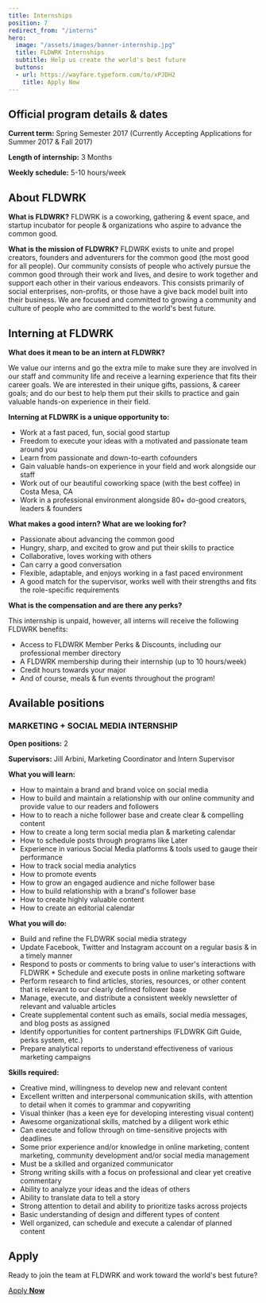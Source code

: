 ```yaml
---
title: Internships
position: 7
redirect_from: "/interns"
hero:
  image: "/assets/images/banner-internship.jpg"
  title: FLDWRK Internships
  subtitle: Help us create the world's best future
  buttons:
  - url: https://wayfare.typeform.com/to/xPJDH2
    title: Apply Now
---
```


## Official program details & dates

**Current term:**
Spring Semester 2017 (Currently Accepting Applications for Summer 2017 & Fall 2017)

**Length of internship:**
3 Months

**Weekly schedule:**
5-10 hours/week

## About FLDWRK
**What is FLDWRK?**
 FLDWRK is a coworking, gathering & event space, and startup incubator for people & organizations who aspire to advance the common good.

**What is the mission of FLDWRK?**
 FLDWRK exists to unite and propel creators, founders and adventurers for the common good (the most good for all people). Our community consists of people who actively pursue the common good through their work and lives, and desire to work together and support each other in their various endeavors. This consists primarily of social enterprises, non-profits, or those have a give back model built into their business. We are focused and committed to growing  a community and culture of people who are committed to the world's best future.

## Interning at FLDWRK
**What does it mean to be an intern at FLDWRK?**

We value our interns and go the extra mile to make sure they are involved in our staff and community life and receive a learning experience that fits their career goals. We are interested in their unique gifts, passions, & career goals; and do  our best to help them put their skills to practice and gain valuable hands-on experience in their field.

**Interning at FLDWRK is a unique opportunity to:**

* Work at a fast paced, fun, social good startup
* Freedom to execute your ideas with a motivated and passionate team around you
* Learn from passionate and down-to-earth cofounders
* Gain valuable hands-on experience in your field and work alongside our staff
* Work out of our beautiful coworking space (with the best coffee) in Costa Mesa, CA
* Work in a professional environment alongside 80+ do-good creators, leaders & founders

**What makes a good intern? What are we looking for?**

* Passionate about advancing the common good
* Hungry, sharp, and excited to grow and put their skills to practice
* Collaborative, loves working with others
* Can carry a good conversation
* Flexible, adaptable, and enjoys working in a fast paced environment
* A good match for the supervisor, works well with their strengths and fits the role-specific requirements

**What is the compensation and are there any perks?**

This internship is unpaid, however, all interns will receive the following FLDWRK benefits:

* Access to FLDWRK Member Perks & Discounts, including our professional member directory
* A FLDWRK membership during their internship (up to 10 hours/week)
* Credit hours towards your major
* And of course, meals & fun events throughout the program!

## Available positions

### MARKETING + SOCIAL MEDIA INTERNSHIP

**Open positions:**
2

**Supervisors:**
Jill Arbini, Marketing Coordinator and Intern Supervisor

**What you will learn:**

* How to maintain a brand and brand voice on social media
* How to build and maintain a relationship with our online community and provide value to our readers and followers
* How to to reach a niche follower base and create clear & compelling content
* How to create a long term social media plan & marketing calendar
* How to schedule posts through programs like Later
* Experience in various Social Media platforms & tools used to gauge their performance
* How to track social media analytics
* How to promote events
* How to grow an engaged audience and niche follower base
* How to build relationship with a brand's follower base
* How to create highly valuable content
* How to create an editorial calendar

**What you will do:**

* Build and refine the FLDWRK social media strategy
* Update Facebook, Twitter and Instagram account on a regular basis & in a timely manner
* Respond to posts or comments to bring value to user's interactions with FLDWRK * Schedule and execute posts in online marketing software
* Perform research to find articles, stories, resources, or other content that is relevant to our clearly defined follower base
* Manage, execute, and distribute a consistent weekly newsletter of relevant and valuable articles
* Create supplemental content such as emails, social media messages, and blog posts as assigned
* Identify opportunities for content partnerships (FLDWRK Gift Guide, perks system, etc.)
* Prepare analytical reports to understand effectiveness of various marketing campaigns

**Skills required:**

* Creative mind, willingness to develop new and relevant content
* Excellent written and interpersonal communication skills, with attention to detail when it comes to grammar and copywriting
* Visual thinker (has a keen eye for developing interesting visual content)
* Awesome organizational skills, matched by a diligent work ethic
* Can execute and follow through on time-sensitive projects with deadlines
* Some prior experience and/or knowledge in online marketing, content marketing, community development and/or social media management
* Must be a skilled and organized communicator
* Strong writing skills with a focus on professional and clear yet creative commentary
* Ability to analyze your ideas and the ideas of others
* Ability to translate data to tell a story
* Strong attention to detail and ability to prioritize tasks across projects
* Basic understanding of design and different types of content
* Well organized, can schedule and execute a calendar of planned content

## Apply

Ready to join the team at FLDWRK and work toward the world's best future?

<p><a href="https://wayfare.typeform.com/to/xPJDH2" class="btn btn-primary btn-lg text-uppercase">Apply <strong>Now</strong></a></p>
